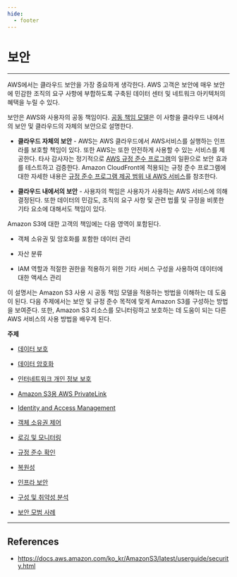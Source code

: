 ```yaml
---
hide:
  - footer
---
```


# 보안

---

AWS에서는 클라우드 보안을 가장 중요하게 생각한다. AWS 고객은 보안에 매우 보안에 민감한 조직의 요구 사항에 부합하도록 구축된 데이터 센터 및 네트워크 아키텍처의 혜택을 누릴 수 있다.

보안은 AWS와 사용자의 공동 책임이다. [공동 책임 모델](http://aws.amazon.com/compliance/shared-responsibility-model/)은 이 사항을 클라우드 내에서의 보안 및 클라우드의 자체의 보안으로 설명한다.

- **클라우드 자체의 보안** - AWS는 AWS 클라우드에서 AWS서비스를 실행하는 인프라를 보호할 책임이 있다. 또한 AWS는 또한 안전하게 사용할 수 있는 서비스를 제공한다. 타사 감사자는 정기적으로 [AWS 규정 준수 프로그램](http://aws.amazon.com/compliance/programs/)의 일환으로 보안 효과를 테스트하고 검증한다. Amazon CloudFront에 적용되는 규정 준수 프로그램에 대한 자세한 내용은 [규정 준수 프로그램 제공 범위 내 AWS 서비스](http://aws.amazon.com/compliance/services-in-scope/)를 참조한다.

- **클라우드 내에서의 보안** - 사용자의 책임은 사용자가 사용하는 AWS 서비스에 의해 결정된다. 또한 데이터의 민감도, 조직의 요구 사항 및 관련 법률 및 규정을 비롯한 기타 요소에 대해서도 책임이 있다.

Amazon S3에 대한 고객의 책임에는 다음 영역이 포함된다.

- 객체 소유권 및 암호화를 포함한 데이터 관리

- 자산 분류

- IAM 역할과 적절한 권한을 적용하기 위한 기타 서비스 구성을 사용하여 데이터에 대한 액세스 관리

이 설명서는 Amazon S3 사용 시 공동 책임 모델을 적용하는 방법을 이해하는 데 도움이 된다. 다음 주제에서는 보안 및 규정 준수 목적에 맞게 Amazon S3를 구성하는 방법을 보여준다. 또한, Amazon S3 리소스를 모니터링하고 보호하는 데 도움이 되는 다른 AWS 서비스의 사용 방법을 배우게 된다.

**주제**

- [데이터 보호](https://docs.aws.amazon.com/ko_kr/AmazonS3/latest/userguide/DataDurability.html)

- [데이터 암호화](https://docs.aws.amazon.com/ko_kr/AmazonS3/latest/userguide/UsingEncryption.html)

- [인터네트워크 개인 정보 보호](https://docs.aws.amazon.com/ko_kr/AmazonS3/latest/userguide/inter-network-traffic-privacy.html)

- [Amazon S3용 AWS PrivateLink](https://docs.aws.amazon.com/ko_kr/AmazonS3/latest/userguide/privatelink-interface-endpoints.html)

- [Identity and Access Management](https://docs.aws.amazon.com/ko_kr/AmazonS3/latest/userguide/s3-access-control.html)

- [객체 소유권 제어](https://docs.aws.amazon.com/ko_kr/AmazonS3/latest/userguide/about-object-ownership.html)

- [로깅 및 모니터링](https://docs.aws.amazon.com/ko_kr/AmazonS3/latest/userguide/s3-incident-response.html)

- [규정 준수 확인](https://docs.aws.amazon.com/ko_kr/AmazonS3/latest/userguide/s3-compliance.html)

- [복원성](https://docs.aws.amazon.com/ko_kr/AmazonS3/latest/userguide/disaster-recovery-resiliency.html)

- [인프라 보안](https://docs.aws.amazon.com/ko_kr/AmazonS3/latest/userguide/network-isolation.html)

- [구성 및 취약성 분석](https://docs.aws.amazon.com/ko_kr/AmazonS3/latest/userguide/vulnerability-analysis-and-management.html)

- [보안 모범 사례](https://docs.aws.amazon.com/ko_kr/AmazonS3/latest/userguide/security-best-practices.html)

---

## References

- <https://docs.aws.amazon.com/ko_kr/AmazonS3/latest/userguide/security.html>
